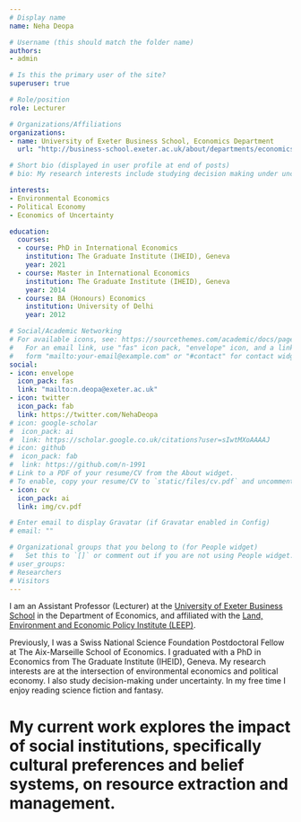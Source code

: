 ```yaml
---
# Display name
name: Neha Deopa

# Username (this should match the folder name)
authors:
- admin

# Is this the primary user of the site?
superuser: true

# Role/position
role: Lecturer

# Organizations/Affiliations
organizations:
- name: University of Exeter Business School, Economics Department
  url: "http://business-school.exeter.ac.uk/about/departments/economics/"

# Short bio (displayed in user profile at end of posts)
# bio: My research interests include studying decision making under uncertainty, modeled using stochastic processes, with a focus on firm dynamics and environmental economics. 

interests:
- Environmental Economics 
- Political Economy
- Economics of Uncertainty 

education:
  courses:
  - course: PhD in International Economics
    institution: The Graduate Institute (IHEID), Geneva
    year: 2021
  - course: Master in International Economics
    institution: The Graduate Institute (IHEID), Geneva
    year: 2014
  - course: BA (Honours) Economics
    institution: University of Delhi
    year: 2012

# Social/Academic Networking
# For available icons, see: https://sourcethemes.com/academic/docs/page-builder/#icons
#   For an email link, use "fas" icon pack, "envelope" icon, and a link in the
#   form "mailto:your-email@example.com" or "#contact" for contact widget.
social:
- icon: envelope
  icon_pack: fas
  link: "mailto:n.deopa@exeter.ac.uk"
- icon: twitter
  icon_pack: fab
  link: https://twitter.com/NehaDeopa
# icon: google-scholar
#  icon_pack: ai
#  link: https://scholar.google.co.uk/citations?user=sIwtMXoAAAAJ
# icon: github
#  icon_pack: fab
#  link: https://github.com/n-1991
# Link to a PDF of your resume/CV from the About widget.
# To enable, copy your resume/CV to `static/files/cv.pdf` and uncomment the lines below.
- icon: cv
  icon_pack: ai
  link: img/cv.pdf

# Enter email to display Gravatar (if Gravatar enabled in Config)
# email: ""

# Organizational groups that you belong to (for People widget)
#   Set this to `[]` or comment out if you are not using People widget.
# user_groups:
# Researchers
# Visitors
---
```


I am an Assistant Professor (Lecturer) at the [University of Exeter Business School](http://business-school.exeter.ac.uk/about/departments/economics/) in the Department of Economics, and affiliated with the [Land, Environment and Economic Policy Institute (LEEP)](https://www.exeter.ac.uk/research/leep/). 

Previously, I was a Swiss National Science Foundation Postdoctoral Fellow at The Aix-Marseille School of Economics. I graduated with a PhD in Economics from The Graduate Institute (IHEID), Geneva. My research interests are at the intersection of environmental economics and political economy. I also study decision-making under uncertainty. In my free time I enjoy reading science fiction and fantasy.

# My current work explores the impact of social institutions, specifically cultural preferences and belief systems, on resource extraction and management.
